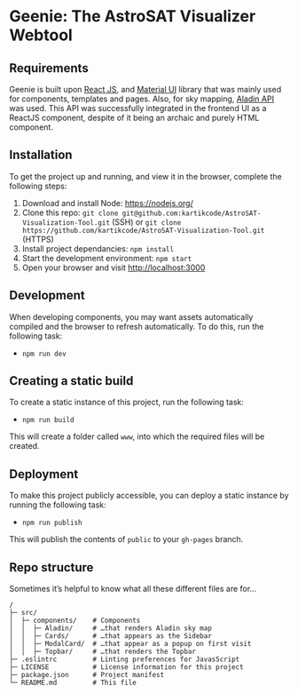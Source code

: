 # Geenie: The AstroSAT Visualizer Webtool

## Requirements
Geenie is built upon [React JS](https://reactjs.org), and [Material UI](https://material-ui.com/) library that was mainly used for components, templates and pages. Also, for sky mapping, [Aladin API](http://aladin.unistra.fr/AladinLite/)
was used. This API was successfully integrated in the frontend UI as a ReactJS component, despite of it being an archaic and purely HTML component.

## Installation
To get the project up and running, and view it in the browser, complete the following steps:

1. Download and install Node: <https://nodejs.org/>
2. Clone this repo: `git clone git@github.com:kartikcode/AstroSAT-Visualization-Tool.git` (SSH) or `git clone https://github.com/kartikcode/AstroSAT-Visualization-Tool.git` (HTTPS)
3. Install project dependancies: `npm install`
4. Start the development environment: `npm start`
5. Open your browser and visit <http://localhost:3000>

## Development
When developing components, you may want assets automatically compiled and the browser to refresh automatically. To do this, run the following task:

* `npm run dev`

## Creating a static build
To create a static instance of this project, run the following task:

* `npm run build`

This will create a folder called `www`, into which the required files will be created.

## Deployment
To make this project publicly accessible, you can deploy a static instance by running the following task:

* `npm run publish`

This will publish the contents of `public` to your `gh-pages` branch.

## Repo structure
Sometimes it’s helpful to know what all these different files are for…

```
/
├─ src/
│  ├─ components/    # Components
│  │  ├─ Aladin/     # …that renders Aladin sky map
│  │  ├─ Cards/      # …that appears as the Sidebar
│  │  ├─ ModalCard/  # …that appear as a popup on first visit
│  │  ├─ Topbar/     # …that renders the Topbar
├─ .eslintrc         # Linting preferences for JavasScript
├─ LICENSE           # License information for this project
├─ package.json      # Project manifest
└─ README.md         # This file
```
